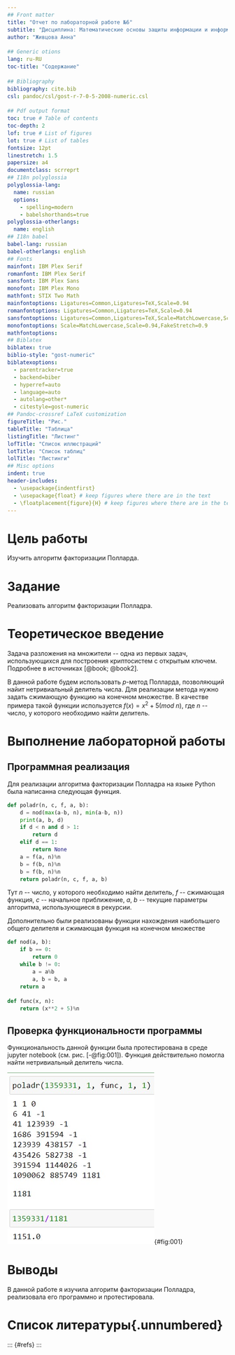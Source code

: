 ```yaml
---
## Front matter
title: "Отчет по лабораторной работе №6"
subtitle: "Дисциплина: Математические основы защиты информации и информационной безопасности"
author: "Живцова Анна"

## Generic otions
lang: ru-RU
toc-title: "Содержание"

## Bibliography
bibliography: cite.bib
csl: pandoc/csl/gost-r-7-0-5-2008-numeric.csl

## Pdf output format
toc: true # Table of contents
toc-depth: 2
lof: true # List of figures
lot: true # List of tables
fontsize: 12pt
linestretch: 1.5
papersize: a4
documentclass: scrreprt
## I18n polyglossia
polyglossia-lang:
  name: russian
  options:
	- spelling=modern
	- babelshorthands=true
polyglossia-otherlangs:
  name: english
## I18n babel
babel-lang: russian
babel-otherlangs: english
## Fonts
mainfont: IBM Plex Serif
romanfont: IBM Plex Serif
sansfont: IBM Plex Sans
monofont: IBM Plex Mono
mathfont: STIX Two Math
mainfontoptions: Ligatures=Common,Ligatures=TeX,Scale=0.94
romanfontoptions: Ligatures=Common,Ligatures=TeX,Scale=0.94
sansfontoptions: Ligatures=Common,Ligatures=TeX,Scale=MatchLowercase,Scale=0.94
monofontoptions: Scale=MatchLowercase,Scale=0.94,FakeStretch=0.9
mathfontoptions:
## Biblatex
biblatex: true
biblio-style: "gost-numeric"
biblatexoptions:
  - parentracker=true
  - backend=biber
  - hyperref=auto
  - language=auto
  - autolang=other*
  - citestyle=gost-numeric
## Pandoc-crossref LaTeX customization
figureTitle: "Рис."
tableTitle: "Таблица"
listingTitle: "Листинг"
lofTitle: "Список иллюстраций"
lotTitle: "Список таблиц"
lolTitle: "Листинги"
## Misc options
indent: true
header-includes:
  - \usepackage{indentfirst}
  - \usepackage{float} # keep figures where there are in the text
  - \floatplacement{figure}{H} # keep figures where there are in the text
---
```


# Цель работы

Изучить алгоритм факторизации Полларда.

# Задание

Реализовать алгоритм факторизации Полладра.

# Теоретическое введение

Задача разложения на множители -- одна из первых задач, использующихся для построения криптосистем с открытым ключем. Подробнее в источниках [@book; @book2].

В данной работе будем использовать $p$-метод Полларда, позволяющий найит нетривиальный делитель числа. Для реализации метода нужно задать сжимающую функцию на конечном множестве. В качестве примера такой функции используется $f(x)= x^2 + 5(mod \ n),$ где $n$ -- число, у которого необходимо найти делитель.  

# Выполнение лабораторной работы

## Программная реализация

Для реализации алгоритма факторизации Полладра на языке Python была написанна следующая функция. 

```python
def poladr(n, c, f, a, b):
    d = nod(max(a-b, n), min(a-b, n))
    print(a, b, d)
    if d < n and d > 1:
        return d
    elif d == 1:
        return None
    a = f(a, n)%n
    b = f(b, n)%n
    b = f(b, n)%n
    return poladr(n, c, f, a, b)        
```  

Тут $n$ -- число, у которого необходимо найти делитель, $f$ -- сжимающая функция, $c$ -- начальное приближение, $a, \ b$ -- текущие параметры алгоритма, использующиеся в рекурсии.

Дополнительно были реализованы функции нахождения наибольшего общего делителя и сжимающая функция на конечном множестве

```python
def nod(a, b):
    if b == 0:
        return 0
    while b != 0:
        a = a%b
        a, b = b, a
    return a  

def func(x, n):
    return (x**2 + 5)%n
```

## Проверка функциональности программы

Функциональность данной функции была протестирована в среде jupyter notebook (см. рис. [-@fig:001]). Функция действительно помогла найти нетривиальный делитель числа. 

![Тестирование алгоритма факторизации Полладра](image/001.jpg){#fig:001}

# Выводы

В данной работе я изучила алгоритм факторизации Полладра, реализовала его программно и протестировала.

# Список литературы{.unnumbered}

::: {#refs}
:::
